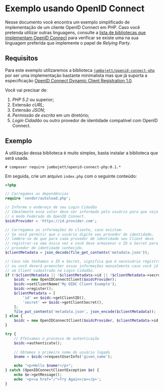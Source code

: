 Exemplo usando OpenID Connect
=============================

Nesse documento você encontra um exemplo simplificado de implementação de um
cliente OpenID Connect em PHP. Caso você pretenda utilizar outras linguagens,
consulte a [lista de bibliotecas que implementam OpenID Connect](http://openid.net/developers/libraries/)
para verificar se existe uma na sua linguagem preferida que implemente o papel de
*Relying Party*.

Requisitos
----------

Para este exemplo utilizaremos a biblioteca [`jumbojett/openid-connect-php`](https://github.com/jumbojett/OpenID-Connect-PHP)
por ser uma implementação bastante minimalista mas que já suporta a especificação
[OpenID Connect Dynamic Client Registration 1.0](http://openid.net/specs/openid-connect-registration-1_0.html).

Você vai precisar de:

  1. *PHP 5.2* ou superior;
  2. Extensão *cURL*;
  3. Extensão *JSON*;
  4. *Permissão de escrita* em um diretório;
  5. *Login Cidadão* ou outro provedor de identidade compatível com OpenID Connect.

Exemplo
-------

A utilização dessa biblioteca é muito simples, basta instalar a biblioteca que
será usada.

    # composer require jumbojett/openid-connect-php:0.1.*

Em seguida, crie um arquivo `index.php` com o seguinte conteúdo:

``` php
<?php

// Carregamos as dependências
require 'vendor/autoload.php';

// Informe o endereço de seu Login Cidadão
// Idealmente esse valor deve ser informado pelo usuário para que seja usado
// o modo Federado do OpenID Connect.
$oidcProvider = 'https://id.provider.com';

// Carregamos as informações do cliente, caso existam.
// Se você permitir que o usuário digite seu provedor de identidade,
// lembre-se de que para cada provedor de identidade seu Client deve
// registrar-se uma única vez e você deve armazenar o ID e Secret para cada
// provedor de identidade conhecido.
$clientMetadata = json_decode(file_get_contents('metadata.json'));

// Caso não tenhamos o ID e Secret, significa que é necessário registrar-se
// ou você deverá preencher essas informações manualmente caso você já possua
// um Client cadastrado no Login Cidadão.
if (!$clientMetadata || !$clientMetadata->id || !$clientMetadata->secret) {
    $oidc = new OpenIDConnectClient($oidcProvider);
    $oidc->setClientName('My OIDC Client Example');
    $oidc->register();
    $clientMetadata = [
        'id' => $oidc->getClientID(),
        'secret' => $oidc->getClientSecret(),
    ];
    file_put_contents('metadata.json', json_encode($clientMetadata));
} else {
    $oidc = new OpenIDConnectClient($oidcProvider, $clientMetadata->id, $clientMetadata->secret);
}

try {
    // Efetuamos o processo de autenticação
    $oidc->authenticate();
    
    // Obtemos o primeiro nome do usuário logado
    $name = $oidc->requestUserInfo('given_name');

    echo "<p>Hello $name!</p>";
} catch (OpenIDConnectClientException $e) {
    echo $e->getMessage();
    echo '<p><a href="/">Try Again</a></p>';
}
```
